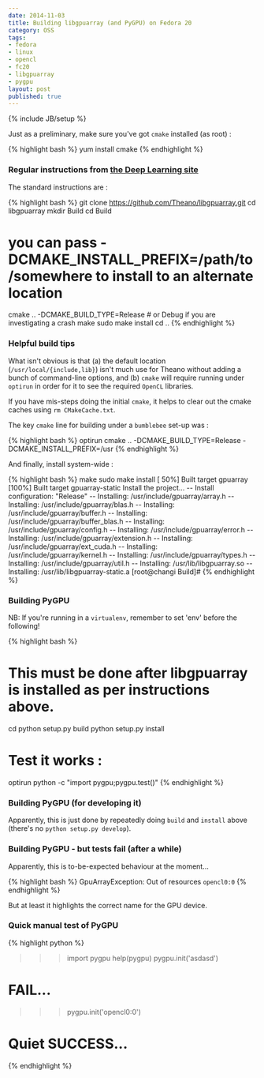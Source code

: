 ```yaml
---
date: 2014-11-03
title: Building libgpuarray (and PyGPU) on Fedora 20
category: OSS
tags:
- fedora
- linux
- opencl
- fc20
- libgpuarray
- pygpu
layout: post
published: true
---
```

{% include JB/setup %}

Just as a preliminary, make sure you've got ```cmake``` installed (as root) :

{% highlight bash %}
yum install cmake
{% endhighlight %}

### Regular instructions from [the Deep Learning site](http://deeplearning.net/software/libgpuarray/installation.html)

The standard instructions are :

{% highlight bash %}
git clone https://github.com/Theano/libgpuarray.git
cd libgpuarray
mkdir Build
cd Build
# you can pass -DCMAKE_INSTALL_PREFIX=/path/to/somewhere to install to an alternate location
cmake .. -DCMAKE_BUILD_TYPE=Release # or Debug if you are investigating a crash
make
sudo make install
cd ..
{% endhighlight %}

### Helpful build tips

What isn't obvious is that (a) the default location (```/usr/local/{include,lib}```) isn't much use for Theano without adding a bunch of command-line options, and (b) ```cmake``` will require running under ```optirun``` in order for it to see the required ```OpenCL``` libraries.

If you have mis-steps doing the initial ```cmake```, it helps to clear out the cmake caches using ```rm CMakeCache.txt```.

The key ```cmake``` line for building under a ```bumblebee``` set-up was : 

{% highlight bash %}
optirun cmake .. -DCMAKE_BUILD_TYPE=Release -DCMAKE_INSTALL_PREFIX=/usr
{% endhighlight %}

And finally, install system-wide :

{% highlight bash %}
make
sudo make install
[ 50%] Built target gpuarray
[100%] Built target gpuarray-static
Install the project...
-- Install configuration: "Release"
-- Installing: /usr/include/gpuarray/array.h
-- Installing: /usr/include/gpuarray/blas.h
-- Installing: /usr/include/gpuarray/buffer.h
-- Installing: /usr/include/gpuarray/buffer_blas.h
-- Installing: /usr/include/gpuarray/config.h
-- Installing: /usr/include/gpuarray/error.h
-- Installing: /usr/include/gpuarray/extension.h
-- Installing: /usr/include/gpuarray/ext_cuda.h
-- Installing: /usr/include/gpuarray/kernel.h
-- Installing: /usr/include/gpuarray/types.h
-- Installing: /usr/include/gpuarray/util.h
-- Installing: /usr/lib/libgpuarray.so
-- Installing: /usr/lib/libgpuarray-static.a
[root@changi Build]# 
{% endhighlight %}

### Building PyGPU 

NB: If you're running in a ```virtualenv```, remember to set 'env' before the following!

{% highlight bash %}
# This must be done after libgpuarray is installed as per instructions above.
cd <main-libgpuarray-directory>
python setup.py build
python setup.py install

# Test it works : 
optirun python -c "import pygpu;pygpu.test()"
{% endhighlight %}


### Building PyGPU (for developing it)

Apparently, this is just done by repeatedly doing ```build``` and ```install``` above (there's no ```python setup.py develop```).


### Building PyGPU - but tests fail (after a while)

Apparently, this is to-be-expected behaviour at the moment...

{% highlight bash %}
GpuArrayException: Out of resources
```opencl0:0```
{% endhighlight %}

But at least it highlights the correct name for the GPU device.

### Quick manual test of PyGPU 

{% highlight python %}
>>> import pygpu
>>> help(pygpu)
>>> pygpu.init('asdasd')
# FAIL...
>>> pygpu.init('opencl0:0')
# Quiet SUCCESS...
{% endhighlight %}

